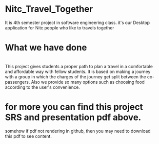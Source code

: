 # Nitc_Travel_Together
It is 4th semester project in software engineering class.
it's our Desktop application for Nitc people who like to travels together
<h1> What we have done</h1></br>This project gives students a proper path to plan a travel in a comfortable
and affordable way with fellow students. It is based on making a journey with
a group in which the charges of the journey get split between the
co-passengers. Also we provide so many options such as choosing food according to the user's convenience.

# for more you can find this project SRS and presentation pdf above.
somehow if pdf not rendering in github, then you may need to download this pdf to see content.

